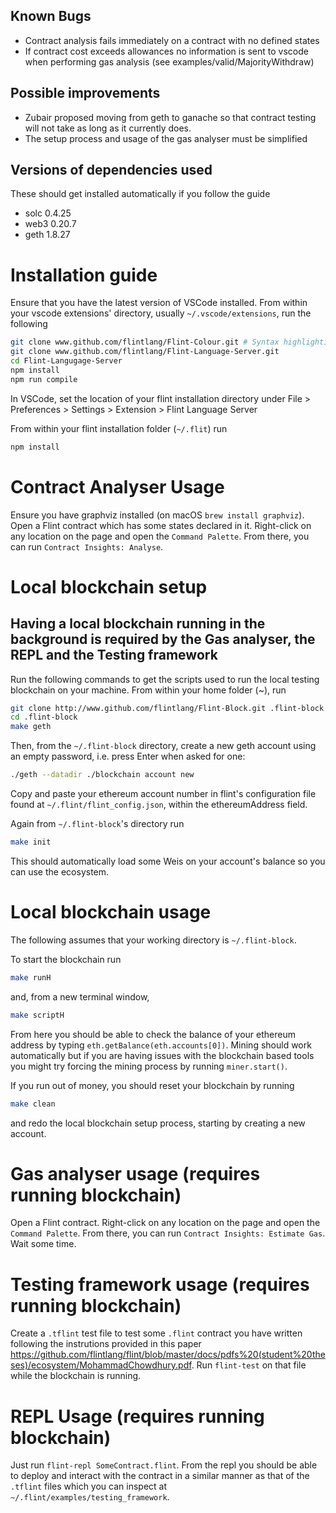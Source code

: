 ## Known Bugs
- Contract analysis fails immediately on a contract with no defined states
- If contract cost exceeds allowances no information is sent to vscode when performing gas analysis (see examples/valid/MajorityWithdraw)

## Possible improvements
- Zubair proposed moving from geth to ganache so that contract testing will not take as long as it currently does.
- The setup process and usage of the gas analyser must be simplified

## Versions of dependencies used
These should get installed automatically if you follow the guide
- solc 0.4.25
- web3 0.20.7
- geth 1.8.27

# Installation guide
Ensure that you have the latest version of VSCode installed.
From within your vscode extensions' directory, usually `~/.vscode/extensions`, run the following
```bash
git clone www.github.com/flintlang/Flint-Colour.git # Syntax highlighting
git clone www.github.com/flintlang/Flint-Language-Server.git
cd Flint-Langugage-Server
npm install
npm run compile
```
In VSCode, set the location of your flint installation directory under File > Preferences > Settings > Extension > Flint Language Server

From within your flint installation folder (`~/.flit`) run 
``` bash
npm install
```

# Contract Analyser Usage
Ensure you have graphviz installed (on macOS `brew install graphviz`).
Open a Flint contract which has some states declared in it. Right-click on any location on the page and open the `Command Palette`. From there, you can run `Contract Insights: Analyse`.

# Local blockchain setup
## Having a local blockchain running in the background is required by the Gas analyser, the REPL and the Testing framework

Run the following commands to get the scripts used to run the local testing blockchain on your machine.
From within your home folder (~), run
```bash
git clone http://www.github.com/flintlang/Flint-Block.git .flint-block
cd .flint-block
make geth
```

Then, from the `~/.flint-block` directory, create a new geth account using an empty password, i.e. press Enter when asked for one:
```bash
./geth --datadir ./blockchain account new
```
Copy and paste your ethereum account number in flint's configuration file found at `~/.flint/flint_config.json`, within the ethereumAddress field.

Again from `~/.flint-block`'s directory run
```bash
make init
```
This should automatically load some Weis on your account's balance so you can use the ecosystem.


# Local blockchain usage
The following assumes that your working directory is  `~/.flint-block`.

To start the blockchain run
```bash
make runH
```
and, from a new terminal window,
```bash
make scriptH
```
From here you should be able to check the balance of your ethereum address by typing `eth.getBalance(eth.accounts[0])`. Mining should work automatically but if you are having issues with the blockchain based tools you might try forcing the mining process by running `miner.start()`.

If you run out of money, you should reset your blockchain by running
```bash
make clean
```
and redo the local blockchain setup process, starting by creating a new account.

# Gas analyser usage (requires running blockchain)

Open a Flint contract. Right-click on any location on the page and open the `Command Palette`. From there, you can run `Contract Insights: Estimate Gas`. Wait some time.


# Testing framework usage (requires running blockchain)
Create a `.tflint` test file to test some `.flint` contract you have written following the instrutions provided in this paper https://github.com/flintlang/flint/blob/master/docs/pdfs%20(student%20theses)/ecosystem/MohammadChowdhury.pdf. Run `flint-test` on that file while the blockchain is running.

# REPL Usage (requires running blockchain)
Just run `flint-repl SomeContract.flint`. From the repl you should be able to deploy and interact with the contract in a similar manner as that of the `.tflint` files which you can inspect at `~/.flint/examples/testing_framework`.
